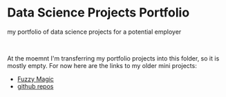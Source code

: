 # Data Science Projects Portfolio
my portfolio of data science projects for a potential employer

<br>

At the moemnt I'm transferring my portfolio projects into this folder, so it is mostly empty.
For now here are the links to my older mini projects:
- [Fuzzy Magic](http://www.fuzzymagic.eu/)
- [github repos](https://github.com/leztien)
